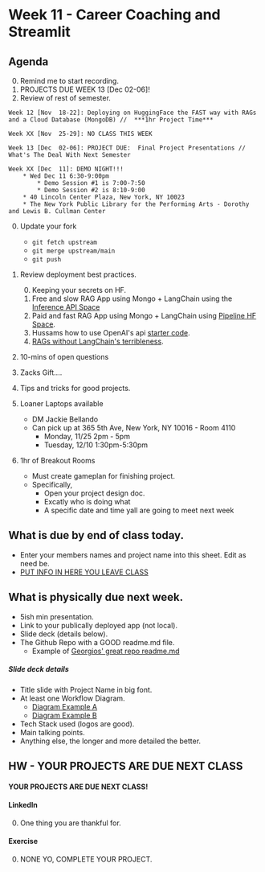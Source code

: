 # Week 11 - Career Coaching and Streamlit 

## Agenda
0. Remind me to start recording. 
0. PROJECTS DUE WEEK 13 [Dec 02-06]!  
0. Review of rest of semester. 
```
Week 12 [Nov  18-22]: Deploying on HuggingFace the FAST way with RAGs and a Cloud Database (MongoDB) //  ***1hr Project Time*** 

Week XX [Nov  25-29]: NO CLASS THIS WEEK

Week 13 [Dec  02-06]: PROJECT DUE:  Final Project Presentations // What's The Deal With Next Semester

Week XX [Dec  11]: DEMO NIGHT!!!
    * Wed Dec 11 6:30-9:00pm
        * Demo Session #1 is 7:00-7:50
        * Demo Session #2 is 8:10-9:00
    * 40 Lincoln Center Plaza, New York, NY 10023
    * The New York Public Library for the Performing Arts - Dorothy and Lewis B. Cullman Center
```

0. Update your fork
	* `git fetch upstream`
	* `git merge upstream/main`
	* `git push`

0. Review deployment best practices. 

    0. Keeping your secrets on HF. 
    0. Free and slow RAG App using Mongo + LangChain using the [Inference API Space](https://huggingface.co/spaces/GeorgiosIoannouCoder/cuny-tech-prep-tutorial-5)
    0. Paid and fast RAG App using Mongo + LangChain using [Pipeline HF Space](https://huggingface.co/spaces/KingZack/PREMIUM-PAID-GPU-cuny-tech-prep-tutorial-5).
    0. Hussams how to use OpenAI's api [starter code](https://huggingface.co/spaces/Hussam-x/week12-gpt-chat). 
    0. [RAGs without LangChain's terribleness](https://huggingface.co/spaces/KingZack/PREMIUM-MONGO-RAG-NO-LANGCHAIN/blob/main/app.py).

0. 10-mins of open questions
0. Zacks Gift.... 
0. Tips and tricks for good projects. 
0. Loaner Laptops available 
    * DM Jackie Bellando
    * Can pick up at 365 5th Ave, New York, NY 10016 - Room 4110
        * Monday, 11/25 2pm - 5pm
        * Tuesday, 12/10 1:30pm-5:30pm
0. 1hr of Breakout Rooms
    * Must create gameplan for finishing project. 
    * Specifically, 
        * Open your project design doc. 
        * Excatly who is doing what
        * A specific date and time yall are going to meet next week

## What is due by end of class today.
* Enter your members names and project name into this sheet. Edit as need be. 
* [PUT INFO IN HERE YOU LEAVE CLASS](https://docs.google.com/spreadsheets/d/1lXDVK7h7qR2XJlDSAcD49olOQw2wKZbi1BVq3sSBZf8/edit?usp=sharing)


## What is physically due next week.
* 5ish min presentation. 
* Link to your publically deployed app (not local).
* Slide deck (details below).
* The Github Repo with a GOOD readme.md file. 
    * Example of [Georgios' great repo readme.md](https://github.com/georgiosioannoucoder/realesrgan) 

##### Slide deck details
* Title slide with Project Name in big font.
* At least one Workflow Diagram. 
    * [Diagram Example A](https://docs.google.com/presentation/d/1s90CI7Ecqnw8z0CkiLzalYkOjlvh_e4Sh-Py-sOaQG4/edit#slide=id.g1f4a75676cf_0_0)
    * [Diagram Example B](https://docs.google.com/presentation/d/1s90CI7Ecqnw8z0CkiLzalYkOjlvh_e4Sh-Py-sOaQG4/edit#slide=id.g311279b3af9_0_1)
* Tech Stack used (logos are good). 
* Main talking points.  
* Anything else, the longer and more detailed the better.  

## HW - YOUR PROJECTS ARE DUE NEXT CLASS
#### YOUR PROJECTS ARE DUE NEXT CLASS! 

#### LinkedIn
0. One thing you are thankful for. 

#### Exercise
0. NONE YO, COMPLETE YOUR PROJECT.






